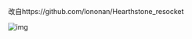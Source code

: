 改自https://github.com/lononan/Hearthstone_resocket

![img](https://github.com/helloobaby/heardstone_assistant/blob/master/1.gif)
